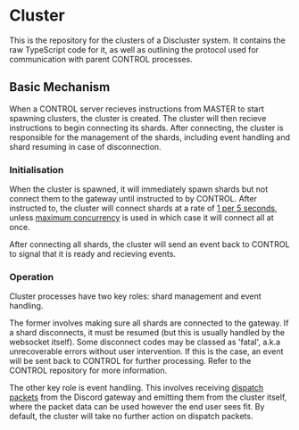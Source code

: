 # Cluster

This is the repository for the clusters of a Discluster system. It contains the raw TypeScript code for it, as well as outlining the protocol used for communication with parent CONTROL processes.

## Basic Mechanism

When a CONTROL server recieves instructions from MASTER to start spawning clusters, the cluster is created. The cluster will then recieve instructions to begin connecting its shards. After connecting, the cluster is responsible for the management of the shards, including event handling and shard resuming in case of disconnection.

### Initialisation

When the cluster is spawned, it will immediately spawn shards but not connect them to the gateway until instructed to by CONTROL. After instructed to, the cluster will connect shards at a rate of [1 per 5 seconds](https://discord.com/developers/docs/topics/gateway#identifying), unless [maximum concurrency](https://discord.com/developers/docs/topics/gateway#sharding-for-very-large-bots) is used in which case it will connect all at once.

After connecting all shards, the cluster will send an event back to CONTROL to signal that it is ready and recieving events.

### Operation

Cluster processes have two key roles: shard management and event handling.

The former involves making sure all shards are connected to the gateway. If a shard disconnects, it must be resumed (but this is usually handled by the websocket itself). Some disconnect codes may be classed as 'fatal', a.k.a unrecoverable errors without user intervention. If this is the case, an event will be sent back to CONTROL for further processing. Refer to the CONTROL repository for more information.

The other key role is event handling. This involves receiving [dispatch packets](https://discord.com/developers/docs/topics/gateway#commands-and-events) from the Discord gateway and emitting them from the cluster itself, where the packet data can be used however the end user sees fit. By default, the cluster will take no further action on dispatch packets.